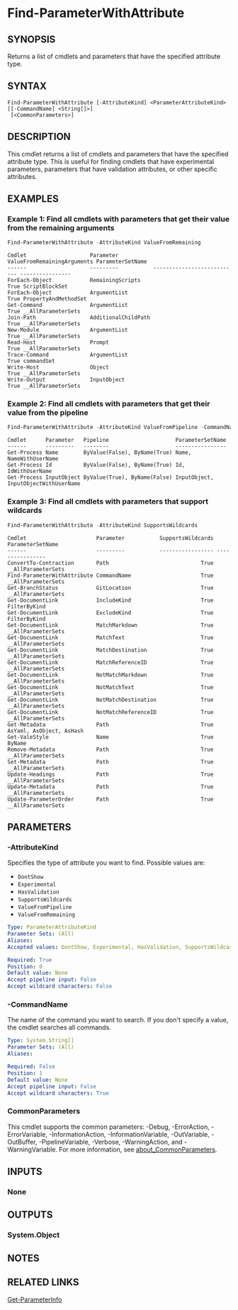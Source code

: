 ﻿---
external help file:
Module Name: Documentarian.ModuleAuthor
online version:
schema: 2.0.0
ms.date: 03/10/2023
---

# Find-ParameterWithAttribute

## SYNOPSIS
Returns a list of cmdlets and parameters that have the specified attribute type.

## SYNTAX

```
Find-ParameterWithAttribute [-AttributeKind] <ParameterAttributeKind> [[-CommandName] <String[]>]
 [<CommonParameters>]
```

## DESCRIPTION

This cmdlet returns a list of cmdlets and parameters that have the specified attribute type. This
is useful for finding cmdlets that have experimental parameters, parameters that have validation
attributes, or other specific attributes.

## EXAMPLES

### Example 1: Find all cmdlets with parameters that get their value from the remaining arguments

```powershell
Find-ParameterWithAttribute -AttributeKind ValueFromRemaining
```

```Output
Cmdlet                    Parameter           ValueFromRemainingArguments ParameterSetName
------                    ---------           --------------------------- ----------------
ForEach-Object            RemainingScripts                           True ScriptBlockSet
ForEach-Object            ArgumentList                               True PropertyAndMethodSet
Get-Command               ArgumentList                               True __AllParameterSets
Join-Path                 AdditionalChildPath                        True __AllParameterSets
New-Module                ArgumentList                               True __AllParameterSets
Read-Host                 Prompt                                     True __AllParameterSets
Trace-Command             ArgumentList                               True commandSet
Write-Host                Object                                     True __AllParameterSets
Write-Output              InputObject                                True __AllParameterSets
```

### Example 2: Find all cmdlets with parameters that get their value from the pipeline

```powershell
Find-ParameterWithAttribute -AttributeKind ValueFromPipeline -CommandName Get-Process
```

```Output
Cmdlet      Parameter   Pipeline                     ParameterSetName
------      ---------   --------                     ----------------
Get-Process Name        ByValue(False), ByName(True) Name, NameWithUserName
Get-Process Id          ByValue(False), ByName(True) Id, IdWithUserName
Get-Process InputObject ByValue(True), ByName(False) InputObject, InputObjectWithUserName
```

### Example 3: Find all cmdlets with parameters that support wildcards

```powershell
Find-ParameterWithAttribute -AttributeKind SupportsWildcards
```

```Output
Cmdlet                      Parameter           SupportsWildcards ParameterSetName
------                      ---------           ----------------- ----------------
ConvertTo-Contraction       Path                             True __AllParameterSets
Find-ParameterWithAttribute CommandName                      True __AllParameterSets
Get-BranchStatus            GitLocation                      True __AllParameterSets
Get-DocumentLink            IncludeKind                      True FilterByKind
Get-DocumentLink            ExcludeKind                      True FilterByKind
Get-DocumentLink            MatchMarkdown                    True __AllParameterSets
Get-DocumentLink            MatchText                        True __AllParameterSets
Get-DocumentLink            MatchDestination                 True __AllParameterSets
Get-DocumentLink            MatchReferenceID                 True __AllParameterSets
Get-DocumentLink            NotMatchMarkdown                 True __AllParameterSets
Get-DocumentLink            NotMatchText                     True __AllParameterSets
Get-DocumentLink            NotMatchDestination              True __AllParameterSets
Get-DocumentLink            NotMatchReferenceID              True __AllParameterSets
Get-Metadata                Path                             True AsYaml, AsObject, AsHash
Get-ValeStyle               Name                             True ByName
Remove-Metadata             Path                             True __AllParameterSets
Set-Metadata                Path                             True __AllParameterSets
Update-Headings             Path                             True __AllParameterSets
Update-Metadata             Path                             True __AllParameterSets
Update-ParameterOrder       Path                             True __AllParameterSets
```

## PARAMETERS

### -AttributeKind

Specifies the type of attribute you want to find. Possible values are:

- `DontShow`
- `Experimental`
- `HasValidation`
- `SupportsWildcards`
- `ValueFromPipeline`
- `ValueFromRemaining`

```yaml
Type: ParameterAttributeKind
Parameter Sets: (All)
Aliases:
Accepted values: DontShow, Experimental, HasValidation, SupportsWildcards, ValueFromPipeline, ValueFromRemaining

Required: True
Position: 0
Default value: None
Accept pipeline input: False
Accept wildcard characters: False
```

### -CommandName

The name of the command you want to search. If you don't specify a value, the cmdlet
searches all commands.

```yaml
Type: System.String[]
Parameter Sets: (All)
Aliases:

Required: False
Position: 1
Default value: None
Accept pipeline input: False
Accept wildcard characters: True
```

### CommonParameters

This cmdlet supports the common parameters: -Debug, -ErrorAction, -ErrorVariable,
-InformationAction, -InformationVariable, -OutVariable, -OutBuffer, -PipelineVariable, -Verbose,
-WarningAction, and -WarningVariable. For more information, see
[about_CommonParameters](http://go.microsoft.com/fwlink/?LinkID=113216).

## INPUTS

### None

## OUTPUTS

### System.Object

## NOTES

## RELATED LINKS

[Get-ParameterInfo](Get-ParameterInfo.md)
